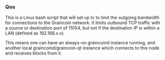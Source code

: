### Qos ###

This is a Linux bash script that will set up tc to limit the outgoing bandwidth for connections to the Graincoin network. It limits outbound TCP traffic with a source or destination port of 11054, but not if the destination IP is within a LAN (defined as 192.168.x.x).

This means one can have an always-on graincoind instance running, and another local graincoind/graincoin-qt instance which connects to this node and receives blocks from it.

